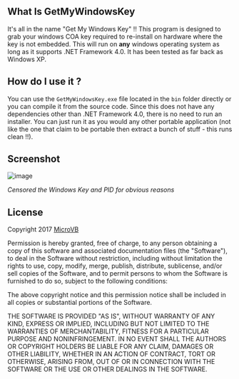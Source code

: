 ## What Is GetMyWindowsKey

It's all in the name "Get My Windows Key" !!  This program is designed to grab your windows COA key required to re-install on hardware where the key is not embedded. This will run on **any** windows operating system as long as it supports .NET Framework 4.0. It has been tested as far back as Windows XP.

## How do I use it ?

You can use the `GetMyWindowsKey.exe` file located in the `bin` folder directly or you can compile it from the source code. Since this does not have any dependencies other than .NET Framework 4.0, there is no need to run an installer. You can just run it as you would any other portable application (not like the one that claim to be portable then extract a bunch of stuff - this runs clean !!).

## Screenshot

![image](https://cloud.githubusercontent.com/assets/11585632/21908124/86f2a364-d8e0-11e6-9005-dfa9cd19481b.png)

*Censored the Windows Key and PID for obvious reasons*

## License

Copyright 2017 [MicroVB](https://www.microvb.com)

Permission is hereby granted, free of charge, to any person obtaining a copy of this software and associated documentation files (the "Software"), to deal in the Software without restriction, including without limitation the rights to use, copy, modify, merge, publish, distribute, sublicense, and/or sell copies of the Software, and to permit persons to whom the Software is furnished to do so, subject to the following conditions:

The above copyright notice and this permission notice shall be included in all copies or substantial portions of the Software.

THE SOFTWARE IS PROVIDED "AS IS", WITHOUT WARRANTY OF ANY KIND, EXPRESS OR IMPLIED, INCLUDING BUT NOT LIMITED TO THE WARRANTIES OF MERCHANTABILITY, FITNESS FOR A PARTICULAR PURPOSE AND NONINFRINGEMENT. IN NO EVENT SHALL THE AUTHORS OR COPYRIGHT HOLDERS BE LIABLE FOR ANY CLAIM, DAMAGES OR OTHER LIABILITY, WHETHER IN AN ACTION OF CONTRACT, TORT OR OTHERWISE, ARISING FROM, OUT OF OR IN CONNECTION WITH THE SOFTWARE OR THE USE OR OTHER DEALINGS IN THE SOFTWARE.
